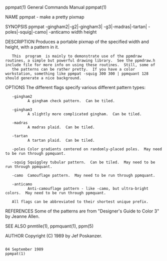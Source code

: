 ppmpat(1)                                                                                General Commands Manual                                                                                ppmpat(1)

NAME
       ppmpat - make a pretty pixmap

SYNOPSIS
       ppmpat -gingham2|-g2|-gingham3| -g3|-madras|-tartan| -poles|-squig|-camo| -anticamo width height

DESCRIPTION
       Produces a portable pixmap of the specified width and height, with a pattern in it.

       This  program  is mainly to demonstrate use of the ppmdraw routines, a simple but powerful drawing library.  See the ppmdraw.h include file for more info on using these routines.  Still, some of
       the patterns can be rather pretty.  If you have a color workstation, something like ppmpat -squig 300 300 | ppmquant 128 should generate a nice background.

OPTIONS
       The different flags specify various different pattern types:

       -gingham2
              A gingham check pattern.  Can be tiled.

       -gingham3
              A slightly more complicated gingham.  Can be tiled.

       -madras
              A madras plaid.  Can be tiled.

       -tartan
              A tartan plaid.  Can be tiled.

       -poles Color gradients centered on randomly-placed poles.  May need to be run through ppmquant.

       -squig Squiggley tubular pattern.  Can be tiled.  May need to be run through ppmquant.

       -camo  Camouflage pattern.  May need to be run through ppmquant.

       -anticamo
              Anti-camouflage pattern - like -camo, but ultra-bright colors.  May need to be run through ppmquant.

       All flags can be abbreviated to their shortest unique prefix.

REFERENCES
       Some of the patterns are from "Designer's Guide to Color 3" by Jeanne Allen.

SEE ALSO
       pnmtile(1), ppmquant(1), ppm(5)

AUTHOR
       Copyright (C) 1989 by Jef Poskanzer.

                                                                                            04 September 1989                                                                                   ppmpat(1)
